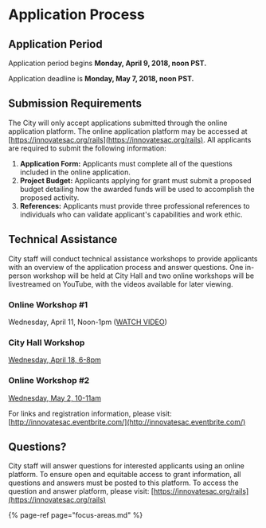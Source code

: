 # Application Process

## Application Period

Application period begins **Monday, April 9, 2018, noon PST.**

Application deadline is **Monday, May 7, 2018, noon PST.**

## Submission Requirements

The City will only accept applications submitted through the online application platform. The online application platform may be accessed at [https://innovatesac.org/rails](https://innovatesac.org/rails). All applicants are required to submit the following information:

1. **Application Form:** Applicants must complete all of the questions included in the online application.
2. **Project Budget:** Applicants applying for grant must submit a proposed budget detailing how the awarded funds will be used to accomplish the proposed activity.
3. **References:** Applicants must provide three professional references to individuals who can validate applicant's capabilities and work ethic.

## Technical Assistance

City staff will conduct technical assistance workshops to provide applicants with an overview of the application process and answer questions. One in-person workshop will be held at City Hall and two online workshops will be livestreamed on YouTube, with the videos available for later viewing.

### Online Workshop \#1

Wednesday, April 11, Noon-1pm \([WATCH VIDEO](https://www.youtube.com/watch?v=TufiAgINbIs)\)

### City Hall Workshop

[Wednesday, April 18, 6-8pm](https://www.eventbrite.com/e/rails-in-person-technical-assistance-workshop-tickets-44967643432)

### Online Workshop \#2

[Wednesday, May 2, 10-11am](https://www.eventbrite.com/e/final-rails-online-application-technical-assistance-workshop-tickets-44968329484)

For links and registration information, please visit: [http://innovatesac.eventbrite.com/](http://innovatesac.eventbrite.com/)

## Questions?

City staff will answer questions for interested applicants using an online platform. To ensure open and equitable access to grant information, all questions and answers must be posted to this platform. To access the question and answer platform, please visit: [https://innovatesac.org/rails](https://innovatesac.org/rails)

{% page-ref page="focus-areas.md" %}



